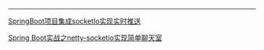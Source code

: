 



-----

[SpringBoot项目集成socketIo实现实时推送](https://www.cnblogs.com/zyulike/p/10775358.html)

[Spring Boot实战之netty-socketio实现简单聊天室](https://m.yisu.com/zixun/218530.html)